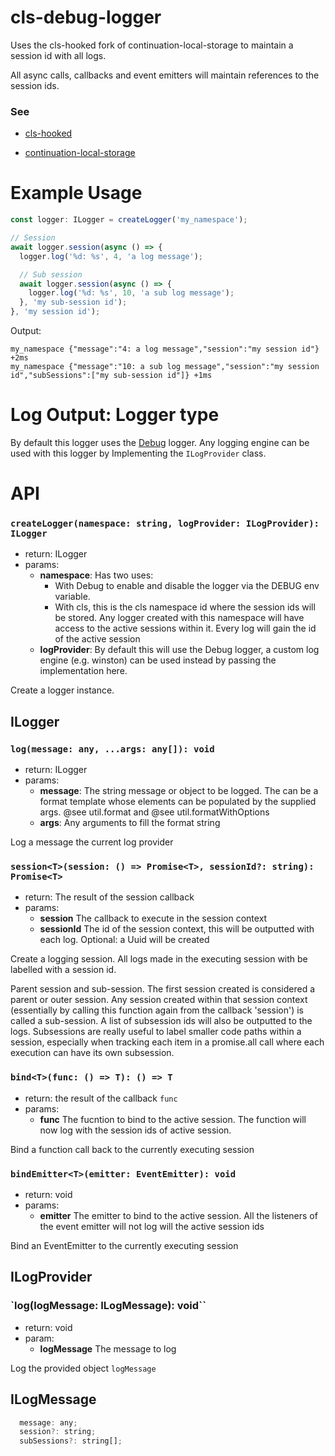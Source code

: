 # cls-debug-logger

Uses the cls-hooked fork of continuation-local-storage to maintain a session id with all logs.

All async calls, callbacks and event emitters will maintain references to the session ids.

### See

- [cls-hooked](https://github.com/jeff-lewis/cls-hooked)

- [continuation-local-storage](https://github.com/othiym23/node-continuation-local-storage)

# Example Usage

```javascript
const logger: ILogger = createLogger('my_namespace');

// Session
await logger.session(async () => {
  logger.log('%d: %s', 4, 'a log message');

  // Sub session
  await logger.session(async () => {
    logger.log('%d: %s', 10, 'a sub log message');
  }, 'my sub-session id');
}, 'my session id');
```

Output:

```
my_namespace {"message":"4: a log message","session":"my session id"} +2ms
my_namespace {"message":"10: a sub log message","session":"my session id","subSessions":["my sub-session id"]} +1ms
```

# Log Output: Logger type

By default this logger uses the [Debug](https://github.com/visionmedia/debug#readme) logger. Any logging engine can be used with this logger by Implementing the `ILogProvider` class.

# API

### `createLogger(namespace: string, logProvider: ILogProvider): ILogger`

- return: ILogger
- params:
  - **namespace**: Has two uses:
    - With Debug to enable and disable the logger via the DEBUG env variable.
    - With cls, this is the cls namespace id where the session ids will be stored. Any logger created with this namespace will have access to the active sessions within it. Every log will gain the id of the active session
  - **logProvider**: By default this will use the Debug logger, a custom log engine (e.g. winston) can be used instead by passing the implementation here.

Create a logger instance.

## ILogger

### `log(message: any, ...args: any[]): void`

- return: ILogger
- params:
  - **message**: The string message or object to be logged. The can be a format template whose elements can be populated by the supplied args. @see util.format and @see util.formatWithOptions
  - **args**: Any arguments to fill the format string

Log a message the current log provider

### `session<T>(session: () => Promise<T>, sessionId?: string): Promise<T>`

- return: The result of the session callback
- params:
  - **session** The callback to execute in the session context
  - **sessionId** The id of the session context, this will be outputted with each log. Optional: a Uuid will be created

Create a logging session. All logs made in the executing session with be labelled with a session id.

Parent session and sub-session. The first session created is considered a parent or outer session. Any session created within that session context (essentially by calling this function again from the callback 'session') is called a sub-session. A list of subsession ids will also be outputted to the logs. Subsessions are really useful to label smaller code paths within a session, especially when tracking each item in a promise.all call where each execution can have its own subsession.

### `bind<T>(func: () => T): () => T`

- return: the result of the callback `func`
- params:
  - **func** The fucntion to bind to the active session. The function will now log with the session ids of active session.

Bind a function call back to the currently executing session

### `bindEmitter<T>(emitter: EventEmitter): void`

- return: void
- params:
  - **emitter** The emitter to bind to the active session. All the listeners of the event emitter will not log will the active session ids

Bind an EventEmitter to the currently executing session

## ILogProvider

### `log(logMessage: ILogMessage): void``

- return: void
- param:
  - **logMessage** The message to log

Log the provided object `logMessage`

## ILogMessage

```javascript
  message: any;
  session?: string;
  subSessions?: string[];
```
